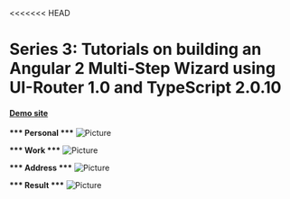 <<<<<<< HEAD
# Series 3:  Tutorials on building an Angular 2 Multi-Step Wizard using UI-Router 1.0 and TypeScript 2.0.10

#### [Demo site](http://multi-step-wizard.azurewebsites.net/series-3/#/personal)

<b>*** Personal ***</b>
![Picture](https://github.com/cwun/ng2-multi-step-wizard-ui-router1/blob/master/screen-personal.png)

<b>*** Work ***</b>
![Picture](https://github.com/cwun/ng2-multi-step-wizard-ui-router1/blob/master/screen-work.png)

<b>*** Address ***</b>
![Picture](https://github.com/cwun/ng2-multi-step-wizard-ui-router1/blob/master/screen-address.png)

<b>*** Result ***</b>
![Picture](https://github.com/cwun/ng2-multi-step-wizard-ui-router1/blob/master/screen-result.png)
